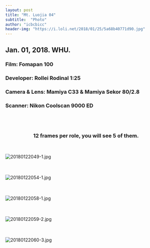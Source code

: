 ```yaml
---
layout: post
title: "Mt. Luojia 04"
subtitle:  "Photo"
author: "icbcbicc"
header-img: "https://i.loli.net/2018/01/25/5a68b40771d90.jpg"
---
```



## Jan. 01, 2018. WHU.
### Film: Fomapan 100
### Developer: Rollei Rodinal 1:25
### Camera & Lens: Mamiya C33 & Mamiya Sekor 80/2.8
### Scanner: Nikon Coolscan 9000 ED

<br>
<br>

### <center> 12 frames per role, you will see 5 of them. </center>

<br>

![20180122049-1.jpg](https://i.loli.net/2018/01/25/5a68b4076b980.jpg)
<br>
<br>
<br>


![20180122054-1.jpg](https://i.loli.net/2018/01/25/5a68b407a480a.jpg)
<br>
<br>
<br>


![20180122058-1.jpg](https://i.loli.net/2018/01/25/5a68b40771d90.jpg)
<br>
<br>
<br>


![20180122059-2.jpg](https://i.loli.net/2018/01/25/5a68b407a1562.jpg)
<br>
<br>
<br>


![20180122060-3.jpg](https://i.loli.net/2018/01/25/5a68b407759c2.jpg)
<br>
<br>
<br>



